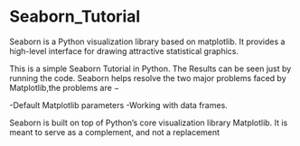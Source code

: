 # Seaborn_Tutorial

Seaborn is a Python visualization library based on matplotlib. It provides a high-level interface for drawing attractive statistical graphics.

This is a simple Seaborn Tutorial in Python. The Results can be seen just by running the code.
Seaborn helps resolve the two major problems faced by Matplotlib,the problems are −

-Default Matplotlib parameters
-Working with data frames.

Seaborn is built on top of Python’s core visualization library Matplotlib. It is meant to serve as a complement, and not a replacement
